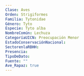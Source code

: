 ```yaml
---
Clase: Aves
Orden: Strigiformes
Familia: Tytonidae
Género: Tyto
Especie: Tyto alba
NombreComún: Lechuza
CategoríaUICN: Preocupación Menor
EstadoConservaciónNacional: 
SectorenlaRBHH: 
Presencia: 
TipoDeDato: 
Fuente: ""
Ave_Rapaz: true
---
```

